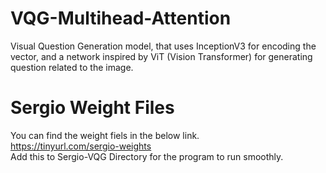 # VQG-Multihead-Attention
Visual Question Generation model, that uses InceptionV3 for encoding the vector, and a network inspired by ViT (Vision Transformer) for generating question related to the image.  
# Sergio Weight Files
You can find the weight fiels in the below link.  
https://tinyurl.com/sergio-weights  
Add this to Sergio-VQG Directory for the program to run smoothly.
